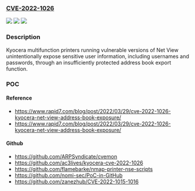 ### [CVE-2022-1026](https://cve.mitre.org/cgi-bin/cvename.cgi?name=CVE-2022-1026)
![](https://img.shields.io/static/v1?label=Product&message=Multifunction%20Printer%20Net%20Viewer&color=blue)
![](https://img.shields.io/static/v1?label=Version&message=2S0_1000.005.0012S5_2000.002.505%3C%3D%202S0_1000.005.0012S5_2000.002.505%20&color=brighgreen)
![](https://img.shields.io/static/v1?label=Vulnerability&message=CWE-522%20Insufficiently%20Protected%20Credentials&color=brighgreen)

### Description

Kyocera multifunction printers running vulnerable versions of Net View unintentionally expose sensitive user information, including usernames and passwords, through an insufficiently protected address book export function.

### POC

#### Reference
- https://www.rapid7.com/blog/post/2022/03/29/cve-2022-1026-kyocera-net-view-address-book-exposure/
- https://www.rapid7.com/blog/post/2022/03/29/cve-2022-1026-kyocera-net-view-address-book-exposure/

#### Github
- https://github.com/ARPSyndicate/cvemon
- https://github.com/ac3lives/kyocera-cve-2022-1026
- https://github.com/flamebarke/nmap-printer-nse-scripts
- https://github.com/nomi-sec/PoC-in-GitHub
- https://github.com/zanezhub/CVE-2022-1015-1016

